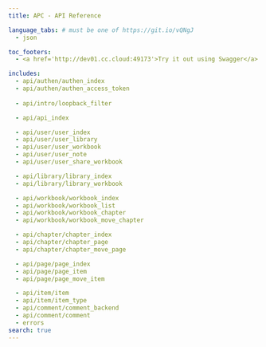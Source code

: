 ```yaml
---
title: APC - API Reference

language_tabs: # must be one of https://git.io/vQNgJ
  - json

toc_footers:
  - <a href='http://dev01.cc.cloud:49173'>Try it out using Swagger</a>

includes:
  - api/authen/authen_index
  - api/authen/authen_access_token
   
  - api/intro/loopback_filter

  - api/api_index

  - api/user/user_index
  - api/user/user_library
  - api/user/user_workbook
  - api/user/user_note
  - api/user/user_share_workbook

  - api/library/library_index
  - api/library/library_workbook

  - api/workbook/workbook_index
  - api/workbook/workbook_list
  - api/workbook/workbook_chapter
  - api/workbook/workbook_move_chapter

  - api/chapter/chapter_index
  - api/chapter/chapter_page
  - api/chapter/chapter_move_page

  - api/page/page_index
  - api/page/page_item
  - api/page/page_move_item

  - api/item/item
  - api/item/item_type
  - api/comment/comment_backend
  - api/comment/comment
  - errors
search: true
---
```

